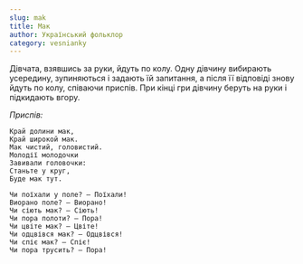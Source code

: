 ```yaml
---
slug: mak
title: Мак
author: Український фольклор
category: vesnianky
---
```

Дівчата, взявшись за руки, йдуть по колу. Одну дівчину вибирають усередину, зупиняються і задають їй запитання, а після
її відповіді знову йдуть по колу, співаючи приспів. При кінці гри дівчину беруть на руки і підкидають вгору.

*Приспів:*

```
Край долини мак,
Край широкой мак.
Мак чистий, головистий.
Молодії молодочки
Завивали головочки:
Станьте у круг,
Буде мак тут.
```

```
Чи поїхали у поле? — Поїхали!
Виорано поле? — Виорано!
Чи сіють мак? — Сіють!
Чи пора полоти? — Пора!
Чи цвіте мак? — Цвіте!
Чи одцвівся мак? — Одцвівся!
Чи спіє мак? — Спіє!
Чи пора трусить? — Пора!
```
